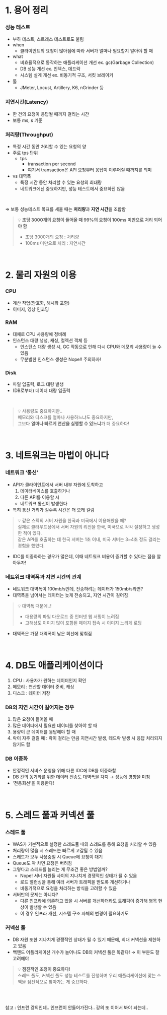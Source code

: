 # 1. 용어 정리

### **성능 테스트**

- 부하 테스트, 스트레스 테스트로도 불림
- when
    - 클라이언트의 요청이 많아짐에 따라 서버가 얼마나 필요할지 알아야 할 때
- what
    - 비효율적으로 동작하는 애플리케이션 개선 ex. gc(Garbage Collection)
    - DB 성능 개선 ex. 인덱스, 데드락
    - 시스템 설계 개선 ex. 비동기적 구조, 서킷 브레이커
- 툴
    - JMeter, Locust, Artillery, K6, nGrinder 등

### **지연시간(Latency)**

- 한 건의 요청이 응답될 때까지 걸리는 시간
- 보통 ms, s 기준

### **처리량(Throughput)**

- 특정 시간 동안 처리할 수 있는 요청의 양
- 주로 tps 단위
    - tps
        - transaction per second
        - 여기서 transaction은 API 요청부터 응답이 이루어질 때까지를 의미
- vs 대역폭
    - 특정 시간 동안 처리할 수 있는 요청의 최대량
    - 네트워크에선 중요하지만, 성능 테스트에서 중요하진 않음
 
<br>

⇒ 보통 성능테스트 목표를 세울 때는 **처리량**과 **지연 시간**을 조합함  

>💡 **초당 3000개의 요청이 들어올 때 99%의 요청이 100ms 미만으로 처리 되어야 함**
> - 초당 3000개의 요청 : 처리량
> - 100ms 미만으로 처리 : 지연시간

<br>

# 2. 물리 자원의 이용

### CPU

- 계산 작업(암호화, 해시화 포함)
- 이미지, 영상 인코딩

### RAM

- 대체로 CPU 사용량에 정비례
- 인스턴스 대량 생성, 캐싱, 컬렉션 객체 등
    - 인스턴스 대량 생성 시, GC 작동으로 인해 다시 CPU와 메모리 사용량이 늘 수 있음
    - 무분별한 인스턴스 생성은 Nope!! 주의하자!

### Disk

- 파일 입출력, 로그 대량 발생
- (DB로부터) 데이터 대량 입출력

<br>

> 💡 사용량도 중요하지만..  
> 메모리와 디스크를 얼마나 사용하느냐도 중요하지만,  
> 그보다 **얼마나 빠르게 연산을 실행할 수 있느냐**가 더 중요하다!

<br>

# 3. 네트워크는 마법이 아니다

### 네트워크 ‘통신’

- API가 클라이언트에서 서버 내부 자원에 도착하고
    1. 데이터베이스를 호출하거나
    2. 다른 API를 이용할 시
    - 네트워크 통신이 발생한다
- 특히 통신 거리가 길수록 시간은 더 오래 걸림

> 💡 같은 스펙의 서버 자원을 한국과 미국에서 이용해봤을 때?  
> 실제로 클라우드상에서 서버 자원의 리전을 한국, 미국으로 각각 설정하고 생성한 적이 있다.  
> 같은 API를 호출하는 데 한국 서버는 1초 이내, 미국 서버는 3~4초 정도 걸리는 경험을 했었다.

- IDC를 이중화하는 경우가 많은데, 이때 네트워크 비용이 증가할 수 있다는 점을 알아두자!

### 네트워크 대역폭과 지연 시간의 관계

- 네트워크 대역폭이 100mb/s인데, 전송하려는 데이터가 150mb/s라면?
- 대역폭을 넘어서는 데이터는 늦게 전송되고, 지연 시간이 길어짐

> 💡 대역폭 때문에..!
> - 대용량의 파일 다운로드 중 인터넷 웹 서핑이 느려짐
> - 고해상도 이미지 많이 포함된 페이지 접속 시 이미지 느리게 로딩

- 대역폭은 가장 대역폭이 낮은 회선에 맞춰짐

<br>

# 4. DB도 애플리케이션이다

1. CPU : 사용자가 원하는 데이터인지 확인
2. 메모리 : 연산할 데이터 준비, 캐싱
3. 디스크 : 데이터 저장

### DB의 지연 시간이 길어지는 경우

1. 많은 요청이 들어올 때
2. 많은 데이터에서 필요한 데이터를 찾아야 할 때
3. 용량이 큰 데이터를 응답해야 할 때
4. 락이 자주 걸릴 때 : 락이 걸리는 만큼 지연시간 발생, 데드락 발생 시 응답 처리되지 않기도 함

### DB 이중화

- 안정적인 서비스 운영을 위해 다른 IDC에 DB를 이중화함
- DB 간의 동기화를 위한 데이터 전송도 대역폭을 차지 → 성능에 영향을 미침
- ‘전용회선’을 이용한다!

<br>

# 5. 스레드 풀과 커넥션 풀

### 스레드 풀

- WAS가 기본적으로 설정한 스레드풀 내의 스레드를 통해 요청을 처리할 수 있음
- 처리량이 많을 시 스레드는 빠르게 고갈될 수 있음
- 스레드가 모두 사용중일 시 Queue에 요청이 대기
- Queue도 꽉 차면 요청은 버려짐
- 그렇다고 스레드를 늘리는 게 무조건 좋은 방법일까?
    - Nope! 서버 자원들 사이의 지나치게 경쟁적인 상태가 될 수 있음
    - 로드 밸런싱을 통해 여러 서버가 트래픽을 받도록 개선하거나
    - 비동기적으로 요청을 처리하는 방식을 고려할 수 있음
- 서버만의 문제는 아니다?
    - 다른 인프라에 의존하고 있을 시 서버를 개선하더라도 트래픽이 증가해 병목 현상이 발생할 수 있음
    - 이 경우 인프라 개선, 시스템 구조 자체의 변경이 필요하기도

### 커넥션 풀

- DB 자원 또한 지나치게 경쟁적인 상태가 될 수 있기 때문에, 최대 커넥션을 제한하고 있음
- 백엔드 어플리케이션 개수가 늘어나도 DB의 커넥션 풀은 똑같다! → 이 부분도 잘 고려해야


> 💡 **점진적인 조정이 중요하다!**  
> 스레드 풀도, 커넥션 풀도 성능 테스트를 진행하며 우리 애플리케이션에 맞는 스펙을 점진적으로 찾아가는 게 중요하다.

<br>
<br>

참고 : 인프런 강의인데.. 인프런이 안들어가진다.. 강의 또 이어서 봐야 되는데..
